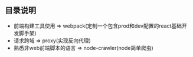 ## 目录说明

* 前端构建工具使用 => webpack(定制一个包含prod和dev配置的react基础开发脚手架)
* 请求跨域 => proxy(实现反向代理)
* 熟悉非web前端脚本的语言 => node-crawler(node简单爬虫)